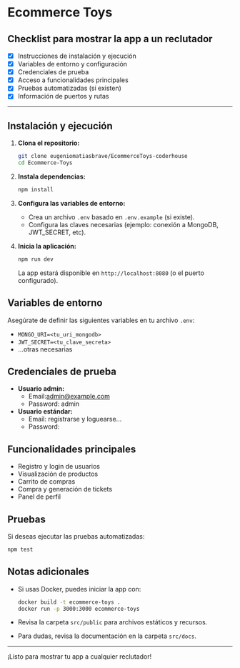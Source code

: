 # Ecommerce Toys

## Checklist para mostrar la app a un reclutador

- [x] Instrucciones de instalación y ejecución
- [x] Variables de entorno y configuración
- [x] Credenciales de prueba
- [x] Acceso a funcionalidades principales
- [x] Pruebas automatizadas (si existen)
- [x] Información de puertos y rutas

---

## Instalación y ejecución

1. **Clona el repositorio:**

   ```bash
   git clone eugeniomatiasbrave/EcommerceToys-coderhouse
   cd Ecommerce-Toys
   ```

2. **Instala dependencias:**

   ```bash
   npm install
   ```

3. **Configura las variables de entorno:**

   - Crea un archivo `.env` basado en `.env.example` (si existe).
   - Configura las claves necesarias (ejemplo: conexión a MongoDB, JWT_SECRET, etc).

4. **Inicia la aplicación:**

   ```bash
   npm run dev
   ```

   La app estará disponible en `http://localhost:8080` (o el puerto configurado).

## Variables de entorno

Asegúrate de definir las siguientes variables en tu archivo `.env`:

- `MONGO_URI=<tu_uri_mongodb>`
- `JWT_SECRET=<tu_clave_secreta>`
- ...otras necesarias

## Credenciales de prueba

- **Usuario admin:**
  - Email:admin@example.com
  - Password: admin
- **Usuario estándar:**
  - Email:  registrarse y loguearse...
  - Password:

## Funcionalidades principales

- Registro y login de usuarios
- Visualización de productos
- Carrito de compras
- Compra y generación de tickets
- Panel de perfil

## Pruebas

Si deseas ejecutar las pruebas automatizadas:

```bash
npm test
```

## Notas adicionales

- Si usas Docker, puedes iniciar la app con:

  ```bash
  docker build -t ecommerce-toys .
  docker run -p 3000:3000 ecommerce-toys
  ```

- Revisa la carpeta `src/public` para archivos estáticos y recursos.
- Para dudas, revisa la documentación en la carpeta `src/docs`.

---

¡Listo para mostrar tu app a cualquier reclutador!
